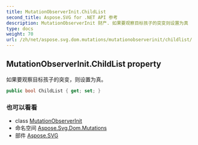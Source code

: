 ```yaml
---
title: MutationObserverInit.ChildList
second_title: Aspose.SVG for .NET API 参考
description: MutationObserverInit 财产. 如果要观察目标孩子的突变则设置为真
type: docs
weight: 70
url: /zh/net/aspose.svg.dom.mutations/mutationobserverinit/childlist/
---
```

## MutationObserverInit.ChildList property

如果要观察目标孩子的突变，则设置为真。

```csharp
public bool ChildList { get; set; }
```

### 也可以看看

* class [MutationObserverInit](../)
* 命名空间 [Aspose.Svg.Dom.Mutations](../../mutationobserverinit/)
* 部件 [Aspose.SVG](../../../)


